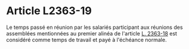 # Article L2363-19

Le temps passé en réunion par les salariés participant aux réunions des assemblées mentionnées au premier alinéa de l'article [L. 2363-18][1] est considéré comme temps de travail et payé à l'échéance normale.

 [1]: /affichCodeArticle.do?cidTexte=LEGITEXT000006072050&idArticle=LEGIARTI000018047359&dateTexte=&categorieLien=cid